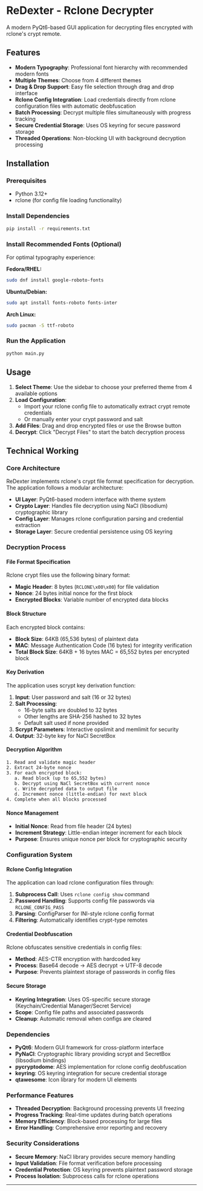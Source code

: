# ReDexter - Rclone Decrypter

A modern PyQt6-based GUI application for decrypting files encrypted with rclone's crypt remote.

## Features

- **Modern Typography**: Professional font hierarchy with recommended modern fonts
- **Multiple Themes**: Choose from 4 different themes
- **Drag & Drop Support**: Easy file selection through drag and drop interface
- **Rclone Config Integration**: Load credentials directly from rclone configuration files with automatic deobfuscation
- **Batch Processing**: Decrypt multiple files simultaneously with progress tracking
- **Secure Credential Storage**: Uses OS keyring for secure password storage
- **Threaded Operations**: Non-blocking UI with background decryption processing

## Installation

### Prerequisites
- Python 3.12+
- rclone (for config file loading functionality)

### Install Dependencies
```bash
pip install -r requirements.txt
```

### Install Recommended Fonts (Optional)
For optimal typography experience:

**Fedora/RHEL:**
```bash
sudo dnf install google-roboto-fonts
```

**Ubuntu/Debian:**
```bash
sudo apt install fonts-roboto fonts-inter
```

**Arch Linux:**
```bash
sudo pacman -S ttf-roboto
```

### Run the Application
```bash
python main.py
```

## Usage

1. **Select Theme**: Use the sidebar to choose your preferred theme from 4 available options
2. **Load Configuration**: 
   - Import your rclone config file to automatically extract crypt remote credentials
   - Or manually enter your crypt password and salt
3. **Add Files**: Drag and drop encrypted files or use the Browse button
4. **Decrypt**: Click "Decrypt Files" to start the batch decryption process

## Technical Working

### Core Architecture

ReDexter implements rclone's crypt file format specification for decryption. The application follows a modular architecture:

- **UI Layer**: PyQt6-based modern interface with theme system
- **Crypto Layer**: Handles file decryption using NaCl (libsodium) cryptographic library
- **Config Layer**: Manages rclone configuration parsing and credential extraction
- **Storage Layer**: Secure credential persistence using OS keyring

### Decryption Process

#### File Format Specification
Rclone crypt files use the following binary format:
- **Magic Header**: 8 bytes (`RCLONE\x00\x00`) for file validation
- **Nonce**: 24 bytes initial nonce for the first block
- **Encrypted Blocks**: Variable number of encrypted data blocks

#### Block Structure
Each encrypted block contains:
- **Block Size**: 64KB (65,536 bytes) of plaintext data
- **MAC**: Message Authentication Code (16 bytes) for integrity verification
- **Total Block Size**: 64KB + 16 bytes MAC = 65,552 bytes per encrypted block

#### Key Derivation
The application uses scrypt key derivation function:
1. **Input**: User password and salt (16 or 32 bytes)
2. **Salt Processing**: 
   - 16-byte salts are doubled to 32 bytes
   - Other lengths are SHA-256 hashed to 32 bytes
   - Default salt used if none provided
3. **Scrypt Parameters**: Interactive opslimit and memlimit for security
4. **Output**: 32-byte key for NaCl SecretBox

#### Decryption Algorithm
```
1. Read and validate magic header
2. Extract 24-byte nonce
3. For each encrypted block:
   a. Read block (up to 65,552 bytes)
   b. Decrypt using NaCl SecretBox with current nonce
   c. Write decrypted data to output file
   d. Increment nonce (little-endian) for next block
4. Complete when all blocks processed
```

#### Nonce Management
- **Initial Nonce**: Read from file header (24 bytes)
- **Increment Strategy**: Little-endian integer increment for each block
- **Purpose**: Ensures unique nonce per block for cryptographic security

### Configuration System

#### Rclone Config Integration
The application can load rclone configuration files through:
1. **Subprocess Call**: Uses `rclone config show` command
2. **Password Handling**: Supports config file passwords via `RCLONE_CONFIG_PASS`
3. **Parsing**: ConfigParser for INI-style rclone config format
4. **Filtering**: Automatically identifies crypt-type remotes

#### Credential Deobfuscation
Rclone obfuscates sensitive credentials in config files:
- **Method**: AES-CTR encryption with hardcoded key
- **Process**: Base64 decode → AES decrypt → UTF-8 decode
- **Purpose**: Prevents plaintext storage of passwords in config files

#### Secure Storage
- **Keyring Integration**: Uses OS-specific secure storage (Keychain/Credential Manager/Secret Service)
- **Scope**: Config file paths and associated passwords
- **Cleanup**: Automatic removal when configs are cleared

### Dependencies

- **PyQt6**: Modern GUI framework for cross-platform interface
- **PyNaCl**: Cryptographic library providing scrypt and SecretBox (libsodium bindings)
- **pycryptodome**: AES implementation for rclone config deobfuscation
- **keyring**: OS keyring integration for secure credential storage
- **qtawesome**: Icon library for modern UI elements

### Performance Features

- **Threaded Decryption**: Background processing prevents UI freezing
- **Progress Tracking**: Real-time updates during batch operations
- **Memory Efficiency**: Block-based processing for large files
- **Error Handling**: Comprehensive error reporting and recovery

### Security Considerations

- **Secure Memory**: NaCl library provides secure memory handling
- **Input Validation**: File format verification before processing
- **Credential Protection**: OS keyring prevents plaintext password storage
- **Process Isolation**: Subprocess calls for rclone operations

---